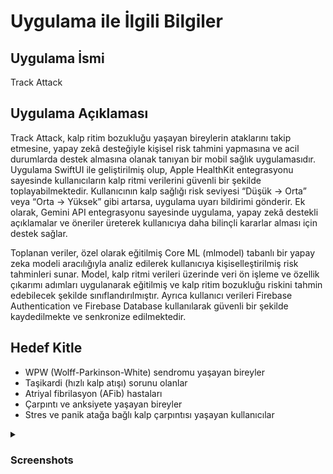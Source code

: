 # Uygulama ile İlgili Bilgiler

## Uygulama İsmi
Track Attack

## Uygulama Açıklaması
Track Attack, kalp ritim bozukluğu yaşayan bireylerin ataklarını takip etmesine, yapay zekâ desteğiyle kişisel risk tahmini yapmasına ve acil durumlarda destek almasına olanak tanıyan bir mobil sağlık uygulamasıdır. Uygulama SwiftUI ile geliştirilmiş olup, Apple HealthKit entegrasyonu sayesinde kullanıcıların kalp ritmi verilerini güvenli bir şekilde toplayabilmektedir. Kullanıcının kalp sağlığı risk seviyesi “Düşük → Orta” veya “Orta → Yüksek” gibi artarsa, uygulama uyarı bildirimi gönderir. Ek olarak, Gemini API entegrasyonu sayesinde uygulama, yapay zekâ destekli açıklamalar ve öneriler üreterek kullanıcıya daha bilinçli kararlar alması için destek sağlar.

Toplanan veriler, özel olarak eğitilmiş Core ML (mlmodel) tabanlı bir yapay zeka modeli aracılığıyla analiz edilerek kullanıcıya kişiselleştirilmiş risk tahminleri sunar. Model, kalp ritmi verileri üzerinde veri ön işleme ve özellik çıkarımı adımları uygulanarak eğitilmiş ve kalp ritim bozukluğu riskini tahmin edebilecek şekilde sınıflandırılmıştır. Ayrıca kullanıcı verileri Firebase Authentication ve Firebase Database kullanılarak güvenli bir şekilde kaydedilmekte ve senkronize edilmektedir.

## Hedef Kitle
* WPW (Wolff-Parkinson-White) sendromu yaşayan bireyler
* Taşikardi (hızlı kalp atışı) sorunu olanlar
* Atriyal fibrilasyon (AFib) hastaları
* Çarpıntı ve anksiyete yaşayan bireyler
* Stres ve panik atağa bağlı kalp çarpıntısı yaşayan kullanıcılar


<details>
  <summary><h3>Screenshots</h3></summary>

  <h4> Kayıt ol ve Giriş Yap Ekranları</h4>
  <table>
    <tr>
      <td><img src="https://github.com/TrackAttackk/TrackAttack/blob/main/Screenshots/signUp.png" width="150"/></td>
      <td><img src="https://github.com/TrackAttackk/TrackAttack/blob/main/Screenshots/signIn.png" width="150"/></td>
    </tr>
  </table>

  <h4>Bilgileri Ekle Ekranları</h4>
  <table>
    <tr>
      <td><img src="https://github.com/TrackAttackk/TrackAttack/blob/main/Screenshots/name.png" width="200"/></td>
      <td><img src="https://github.com/TrackAttackk/TrackAttack/blob/main/Screenshots/age.png" width="200"/></td>
      <td><img src="https://github.com/TrackAttackk/TrackAttack/blob/main/Screenshots/gender.png" width="200"/></td>
      <td><img src="https://github.com/TrackAttackk/TrackAttack/blob/main/Screenshots/smoking.png" width="200"/></td>
      <td><img src="https://github.com/TrackAttackk/TrackAttack/blob/main/Screenshots/family.png" width="200"/></td>
      <td><img src="https://github.com/TrackAttackk/TrackAttack/blob/main/Screenshots/attack.png" width="200"/></td>
    </tr>
  </table>

  <h4>Anasayfa, Geçmiş Ataklar, Sohbet ve Profil Ekranları</h4>
  <table>
    <tr>
      <td><img src="https://github.com/TrackAttackk/TrackAttack/blob/main/Screenshots/homeView.png" width="200"/></td>
      <td><img src="https://github.com/TrackAttackk/TrackAttack/blob/main/Screenshots/historyAttack.png" width="200"/></td>
      <td><img src="https://github.com/TrackAttackk/TrackAttack/blob/main/Screenshots/detailAttack.png" width="200"/></td>
      <td><img src="https://github.com/TrackAttackk/TrackAttack/blob/main/Screenshots/chatbot.png" width="200"/></td>
      <td><img src="https://github.com/TrackAttackk/TrackAttack/blob/main/Screenshots/profile.png" width="200"/></td>
   </tr>
  </table>

  <h4>Atak Ekle ve Nefes Al Ekranları</h4>
  <table>
    <tr>
      <td><img src="https://github.com/TrackAttackk/TrackAttack/blob/main/Screenshots/addAttack.png" width="150"/></td>
      <td><img src="https://github.com/TrackAttackk/TrackAttack/blob/main/Screenshots/breathing.png" width="150"/></td>
   </tr>
  </table>

</details>
